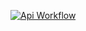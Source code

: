[![Api Workflow](https://github.com/jrsahuquillo/werow/workflows/api-workflow/badge.svg)](https://github.com/jrsahuquillo/werow/actions?query=workflow%3ABuild+branch%3Amaster)